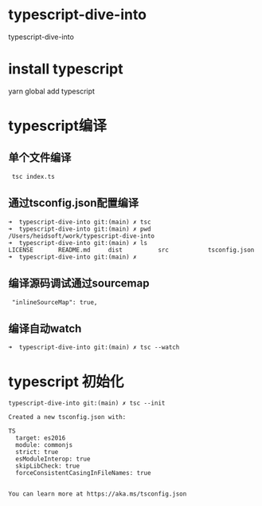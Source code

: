 # typescript-dive-into
typescript-dive-into

# install typescript 

yarn global add typescript

# typescript编译

## 单个文件编译
```
 tsc index.ts
```

## 通过tsconfig.json配置编译
```
➜  typescript-dive-into git:(main) ✗ tsc
➜  typescript-dive-into git:(main) ✗ pwd
/Users/heidsoft/work/typescript-dive-into
➜  typescript-dive-into git:(main) ✗ ls
LICENSE       README.md     dist          src           tsconfig.json
➜  typescript-dive-into git:(main) ✗ 
```

## 编译源码调试通过sourcemap

```
 "inlineSourceMap": true,  
```

## 编译自动watch

```
➜  typescript-dive-into git:(main) ✗ tsc --watch

```

# typescript 初始化
```
typescript-dive-into git:(main) ✗ tsc --init

Created a new tsconfig.json with:                                                                       
                                                                                                     TS 
  target: es2016
  module: commonjs
  strict: true
  esModuleInterop: true
  skipLibCheck: true
  forceConsistentCasingInFileNames: true


You can learn more at https://aka.ms/tsconfig.json
```
